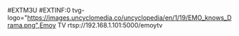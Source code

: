 #EXTM3U
#EXTINF:0 tvg-logo="https://images.uncyclomedia.co/uncyclopedia/en/1/19/EMO_knows_Drama.png",Emoy TV 
rtsp://192.168.1.101:5000/emoytv
